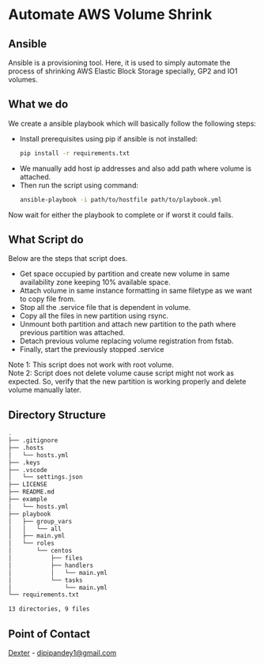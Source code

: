 # Automate AWS Volume Shrink
## Ansible
Ansible is a provisioning tool. Here, it is used to simply automate the process of shrinking AWS Elastic Block Storage specially, GP2 and IO1 volumes.

## What we do
We create a ansible playbook which will basically follow the following steps:  
* Install prerequisites using pip if ansible is not installed:
  ```bash
  pip install -r requirements.txt
  ```
* We manually add host ip addresses and also add path where volume is attached.
* Then run the script using command:  
  ```bash
  ansible-playbook -i path/to/hostfile path/to/playbook.yml
  ```  

Now wait for either the playbook to complete or if worst it could fails.

## What Script do
Below are the steps that script does.  
* Get space occupied by partition and create new volume in same availability zone keeping 10% available space.
* Attach volume in same instance formatting in same filetype as we want to copy file from.
* Stop all the .service file that is dependent in volume.
* Copy all the files in new partition using rsync.
* Unmount both partition and attach new partition to the path where previous partition was attached.
* Detach previous volume replacing volume registration from fstab.
* Finally, start the previously stopped .service

Note 1: This script does not work with root volume.  
Note 2: Script does not delete volume cause script might not work as expected. So, verify that the new partition is working properly and delete volume manually later.

## Directory Structure
```bash
.
├── .gitignore
├── .hosts
│   └── hosts.yml
├── .keys
├── .vscode
│   └── settings.json
├── LICENSE
├── README.md
├── example
│   └── hosts.yml
├── playbook
│   ├── group_vars
│   │   └── all
│   ├── main.yml
│   └── roles
│       └── centos
│           ├── files
│           ├── handlers
│           │   └── main.yml
│           └── tasks
│               └── main.yml
└── requirements.txt

13 directories, 9 files
```


## Point of Contact
[Dexter](diwakarpandey.com.np) -  [dipipandey1@gmail.com](dipipandey1@gmail.com)